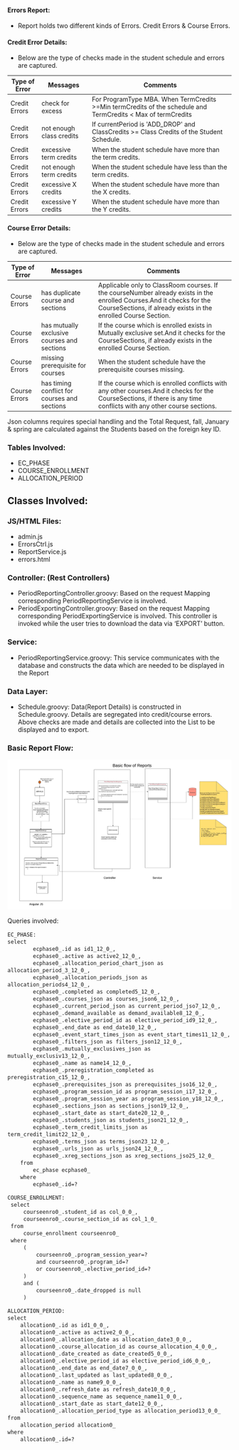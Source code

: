 #### Errors Report:
-	Report holds two different kinds of Errors. Credit Errors & Course Errors.

#### Credit Error Details: 
- Below are the type of checks made in the student schedule and errors are captured.

|Type of Error|Messages|Comments|
|--------------------- |--------------------- |-----------------|
|Credit Errors         | check for excess     | For ProgramType MBA. When TermCredits >=Min termCredits of the schedule and TermCredits < Max of termCredits
|Credit Errors         |not enough class credits|If currentPeriod is 'ADD_DROP' and ClassCredits >= Class Credits of the Student Schedule.   
|Credit Errors         |excessive term credits|When the student schedule have more than the term credits.
|Credit Errors         |not enough term credits|When the student schedule have less than the term credits.
|Credit Errors         |excessive X credits|When the student schedule have more than the X credits.
|Credit Errors         |excessive Y credits|When the student schedule have more than the Y credits.
                                               
#### Course Error Details: 
- Below are the type of checks made in the student schedule and errors are captured.

|Type of Error|Messages|Comments|
|--------------------- |--------------------- |-----------------|
|Course Errors         | has duplicate course and sections| Applicable only to ClassRoom courses. If the courseNumber already exists in the enrolled Courses.And it checks for the CourseSections, if already exists in the enrolled Course Section.
|Course Errors           |has mutually exclusive courses and sections |If the course which is enrolled exists in Mutually exclusive set.And it checks for the CourseSections, if already exists in the enrolled Course Section.
|Course Errors           |missing prerequisite for courses|When the student schedule have the prerequisite courses missing.
|Course Errors           |has timing conflict for courses and sections|If the course which is enrolled conflicts with any other courses.And it checks for the CourseSections, if there is any time conflicts with any other course sections.

Json columns requires special handling and the Total Request, fall, January & spring are calculated against the Students based on the foreign key ID.
### Tables Involved:
-	EC_PHASE
-	COURSE_ENROLLMENT
-	ALLOCATION_PERIOD

## Classes Involved:
### JS/HTML Files:
- admin.js
- ErrorsCtrl.js
- ReportService.js
- errors.html

### Controller: (Rest Controllers)
- PeriodReportingController.groovy:
      Based on the request Mapping corresponding PeriodReportingService is involved.
- PeriodExportingController.groovy:
      Based on the request Mapping corresponding PeriodExportingService is involved. 
      This controller is invoked while the user tries to download the data via ‘EXPORT’ button.

### Service:
-	PeriodReportingService.groovy:
      This service communicates with the database and constructs the data which are needed to be displayed in the Report

### Data Layer:
- Schedule.groovy:
      Data(Report Details) is constructed in Schedule.groovy. Details are segregated into credit/course errors. Above checks are made and details are collected into the List to be displayed and to export.

### Basic Report Flow:

![Alt text](https://raw.githubusercontent.com/swathijayaseelan/ECToolKit-Documentation/master/BasicReportFloe.png?_sm_au_=i4sfNDn0HvvfvS2k "Basic Report Flow")

Queries involved:
```
EC_PHASE:
select
        ecphase0_.id as id1_12_0_,
        ecphase0_.active as active2_12_0_,
        ecphase0_.allocation_period_chart_json as allocation_period_3_12_0_,
        ecphase0_.allocation_periods_json as allocation_periods4_12_0_,
        ecphase0_.completed as completed5_12_0_,
        ecphase0_.courses_json as courses_json6_12_0_,
        ecphase0_.current_period_json as current_period_jso7_12_0_,
        ecphase0_.demand_available as demand_available8_12_0_,
        ecphase0_.elective_period_id as elective_period_id9_12_0_,
        ecphase0_.end_date as end_date10_12_0_,
        ecphase0_.event_start_times_json as event_start_times11_12_0_,
        ecphase0_.filters_json as filters_json12_12_0_,
        ecphase0_.mutually_exclusives_json as mutually_exclusiv13_12_0_,
        ecphase0_.name as name14_12_0_,
        ecphase0_.preregistration_completed as preregistration_c15_12_0_,
        ecphase0_.prerequisites_json as prerequisites_jso16_12_0_,
        ecphase0_.program_session_id as program_session_i17_12_0_,
        ecphase0_.program_session_year as program_session_y18_12_0_,
        ecphase0_.sections_json as sections_json19_12_0_,
        ecphase0_.start_date as start_date20_12_0_,
        ecphase0_.students_json as students_json21_12_0_,
        ecphase0_.term_credit_limits_json as term_credit_limit22_12_0_,
        ecphase0_.terms_json as terms_json23_12_0_,
        ecphase0_.urls_json as urls_json24_12_0_,
        ecphase0_.xreg_sections_json as xreg_sections_jso25_12_0_
    from
        ec_phase ecphase0_
    where
        ecphase0_.id=?
```
```
COURSE_ENROLLMENT:
 select
     courseenro0_.student_id as col_0_0_,
     courseenro0_.course_section_id as col_1_0_
 from
     course_enrollment courseenro0_
 where
     (
         courseenro0_.program_session_year=?
         and courseenro0_.program_id=?
         or courseenro0_.elective_period_id=?
     )
     and (
         courseenro0_.date_dropped is null
     )
```
```
ALLOCATION_PERIOD:
select
    allocation0_.id as id1_0_0_,
    allocation0_.active as active2_0_0_,
    allocation0_.allocation_date as allocation_date3_0_0_,
    allocation0_.course_allocation_id as course_allocation_4_0_0_,
    allocation0_.date_created as date_created5_0_0_,
    allocation0_.elective_period_id as elective_period_id6_0_0_,
    allocation0_.end_date as end_date7_0_0_,
    allocation0_.last_updated as last_updated8_0_0_,
    allocation0_.name as name9_0_0_,
    allocation0_.refresh_date as refresh_date10_0_0_,
    allocation0_.sequence_name as sequence_name11_0_0_,
    allocation0_.start_date as start_date12_0_0_,
    allocation0_.allocation_period_type as allocation_period13_0_0_
from
    allocation_period allocation0_
where
    allocation0_.id=?
```

